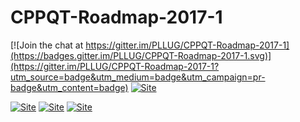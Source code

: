 # CPPQT-Roadmap-2017-1

[![Join the chat at https://gitter.im/PLLUG/CPPQT-Roadmap-2017-1](https://badges.gitter.im/PLLUG/CPPQT-Roadmap-2017-1.svg)](https://gitter.im/PLLUG/CPPQT-Roadmap-2017-1?utm_source=badge&utm_medium=badge&utm_campaign=pr-badge&utm_content=badge)
[![Site ](https://img.shields.io/badge/site%3A-https%3A%2F%2Fpllug.github.io%2FCPPQT--Roadmap--2017--1%2F-green.svg)](https://pllug.github.io/CPPQT-Roadmap-2017-1/)

[![Site ](https://img.shields.io/badge/site%3A-pllug.org.ua-green.svg)](http://pllug.org.ua)
[![Site ](https://img.shields.io/badge/site%3A-https%3A%2F%2Fwww.facebook.com%2FPLLUGcommunity%2F-blue.svg)](https://www.facebook.com/PLLUGcommunity)
[![Site ](https://img.shields.io/badge/e--mail%3A-info%40pllug.org.ua-orange.svg)](mailto:info@pllug.org.ua)
